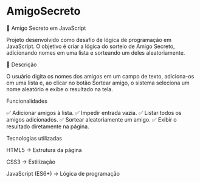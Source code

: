 # AmigoSecreto

🎁 Amigo Secreto em JavaScript

Projeto desenvolvido como desafio de lógica de programação em JavaScript. O objetivo é criar a lógica do sorteio de Amigo Secreto, adicionando nomes em uma lista e sorteando um deles aleatoriamente.

📖 Descrição

O usuário digita os nomes dos amigos em um campo de texto, adiciona-os em uma lista e, ao clicar no botão Sortear amigo, o sistema seleciona um nome aleatório e exibe o resultado na tela.


 Funcionalidades

✅ Adicionar amigos à lista.
✅ Impedir entrada vazia.
✅ Listar todos os amigos adicionados.
✅ Sortear aleatoriamente um amigo.
✅ Exibir o resultado diretamente na página.

Tecnologias utilizadas

HTML5 → Estrutura da página

CSS3 → Estilização

JavaScript (ES6+) → Lógica de programação
